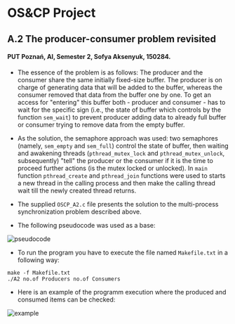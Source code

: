 # OS&CP Project
## A.2 The producer-consumer problem revisited
#### PUT Poznań, AI, Semester 2, Sofya Aksenyuk, 150284.

* The essence of the problem is as follows: The producer and the consumer share the same initially fixed-size buffer. The producer is on charge of generating data that will be added to the buffer, whereas the consumer removed that data from the buffer one by one. To get an access for "entering" this buffer both - producer and consumer - has to wait for the specific sign (i.e., the state of buffer which controls by the function `sem_wait`) to prevent producer adding data to already full buffer or consumer trying to remove data from the empty buffer.

* As the solution, the semaphore approach was used: two semaphores (namely, `sem_empty` and `sem_full`) control the state of buffer, then waiting and awakening threads (`pthread_mutex_lock` and `pthread_mutex_unlock`, subsequently) "tell" the producer or the consumer if it is the time to proceed further actions (is the mutex locked or unlocked).
In `main` function `pthread_create` and `pthread_join` functions were used to starts a new thread in the calling process and then make the calling thread wait till the newly created thread returns.

* The supplied `OSCP_A2.c` file presents the solution to the multi-process synchronization problem described above.

* The following pseudocode was used as a base:

![pseudocode](https://user-images.githubusercontent.com/86928699/124405402-d23f3280-dd3e-11eb-9092-c44e1ca61fdf.jpg)

* To run the program you have to execute the file named `Makefile.txt` in a following way: 
```
make -f Makefile.txt
./A2 no.of Producers no.of Consumers
```

* Here is an example of the programm execution where the produced and consumed items can be checked:

![example](https://user-images.githubusercontent.com/86928699/124457132-c62d9200-dd8b-11eb-951a-78a92f2c104d.jpg)
